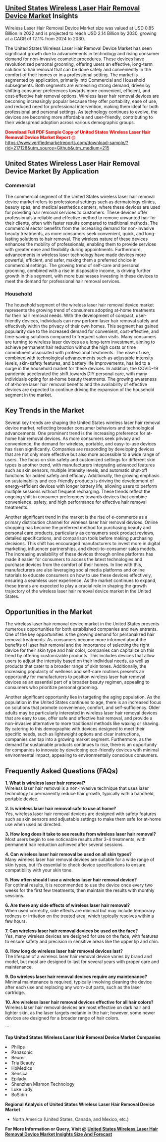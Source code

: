 <h2><a href="https://www.verifiedmarketreports.com/download-sample/?rid=217128&amp;utm_source=Github&amp;utm_medium=215" target="_blank">United States Wireless Laser Hair Removal Device Market</a> Insights</h2><p>Wireless Laser Hair Removal Device Market size was valued at USD 0.85 Billion in 2022 and is projected to reach USD 2.14 Billion by 2030, growing at a CAGR of 12.1% from 2024 to 2030.</p><p><p>The United States Wireless Laser Hair Removal Device Market has seen significant growth due to advancements in technology and rising consumer demand for non-invasive cosmetic procedures. These devices have revolutionized personal grooming, offering users an effective, long-term solution to hair removal that can be done safely and conveniently in the comfort of their homes or in a professional setting. The market is segmented by application, primarily into Commercial and Household subsegments. Both segments are witnessing strong demand, driven by shifting consumer preferences towards more convenient, efficient, and cost-effective hair removal options. Wireless laser hair removal devices are becoming increasingly popular because they offer portability, ease of use, and reduced need for professional intervention, making them ideal for both professional and personal settings. As technology continues to evolve, the devices are becoming more affordable and user-friendly, contributing to their widespread adoption across various demographic groups.<p><span class=""><span style="color: #ff0000;"><strong>Download Full PDF Sample Copy of United States Wireless Laser Hair Removal Device Market Report</strong> @ </span><a href="https://www.verifiedmarketreports.com/download-sample/?rid=217128&amp;utm_source=Github&amp;utm_medium=215" target="_blank">https://www.verifiedmarketreports.com/download-sample/?rid=217128&amp;utm_source=Github&amp;utm_medium=215</a></span></p></p><h2>United States Wireless Laser Hair Removal Device Market By Application</h2><h3>Commercial</h3><p>The commercial segment of the United States wireless laser hair removal device market refers to professional settings such as dermatology clinics, beauty spas, and medical aesthetics centers, where these devices are used for providing hair removal services to customers. These devices offer professionals a reliable and effective method to remove unwanted hair for their clients, often with faster results compared to traditional methods. The commercial sector benefits from the increasing demand for non-invasive beauty treatments, as more consumers seek convenient, quick, and long-lasting solutions to hair removal. The wireless nature of these devices enhances the mobility of professionals, enabling them to provide services with greater ease and flexibility during appointments. Furthermore, advancements in wireless laser technology have made devices more powerful, efficient, and safer, making them a preferred choice in commercial settings. The growing trend of self-care and personal grooming, combined with a rise in disposable income, is driving further growth in this segment, with more businesses investing in these devices to meet the demand for professional hair removal services.<h3>Household</h3><p>The household segment of the wireless laser hair removal device market represents the growing trend of consumers adopting at-home treatments for their hair removal needs. With the development of compact, user-friendly devices, individuals can now perform laser hair removal safely and effectively within the privacy of their own homes. This segment has gained popularity due to the increased demand for convenient, cost-effective, and time-saving solutions compared to frequent salon visits. Many consumers are turning to wireless laser devices as a long-term investment, aiming to achieve permanent hair reduction without the high costs or time commitment associated with professional treatments. The ease of use, combined with technological advancements such as adjustable intensity levels, skin-safety features, and battery life improvements, has led to a surge in the household market for these devices. In addition, the COVID-19 pandemic accelerated the shift towards DIY personal care, with many individuals opting for at-home beauty treatments. The growing awareness of at-home laser hair removal benefits and the availability of effective devices are expected to continue driving the expansion of the household segment in the market.<h2>Key Trends in the Market</h2><p>Several key trends are shaping the United States wireless laser hair removal device market, reflecting broader consumer behaviors and technological advancements. One prominent trend is the increasing preference for at-home hair removal devices. As more consumers seek privacy and convenience, the demand for wireless, portable, and easy-to-use devices has risen significantly. Companies are responding by developing devices that are not only more effective but also more accessible to a wide range of users. The focus on skin safety and customized settings for different skin types is another trend, with manufacturers integrating advanced features such as skin sensors, multiple intensity levels, and automatic shut-off functions for added safety and efficacy. Additionally, the growing emphasis on sustainability and eco-friendly products is driving the development of energy-efficient devices with longer battery life, allowing users to perform multiple sessions without frequent recharging. These trends reflect the ongoing shift in consumer preferences towards devices that combine convenience, safety, and high performance for effective hair removal treatments.<p>Another significant trend in the market is the rise of e-commerce as a primary distribution channel for wireless laser hair removal devices. Online shopping has become the preferred method for purchasing beauty and personal care products, particularly as consumers seek product reviews, detailed specifications, and comparison tools before making purchasing decisions. This shift has encouraged manufacturers to invest more in digital marketing, influencer partnerships, and direct-to-consumer sales models. The increasing availability of these devices through online platforms has made it easier for consumers to access the latest technologies and purchase devices from the comfort of their homes. In line with this, manufacturers are also leveraging social media platforms and online tutorials to educate consumers on how to use these devices effectively, ensuring a seamless user experience. As the market continues to expand, these trends are expected to play a crucial role in shaping the growth trajectory of the wireless laser hair removal device market in the United States.<h2>Opportunities in the Market</h2><p>The wireless laser hair removal device market in the United States presents numerous opportunities for both established companies and new entrants. One of the key opportunities is the growing demand for personalized hair removal treatments. As consumers become more informed about the benefits of laser hair removal and the importance of selecting the right device for their skin type and hair color, companies can capitalize on this trend by offering customizable products. This includes devices that allow users to adjust the intensity based on their individual needs, as well as products that cater to a broader range of skin tones. Additionally, the increasing popularity of wellness and self-care routines presents an opportunity for manufacturers to position wireless laser hair removal devices as an essential part of a broader beauty regimen, appealing to consumers who prioritize personal grooming.<p>Another significant opportunity lies in targeting the aging population. As the population in the United States continues to age, there is an increased focus on solutions that promote convenience, comfort, and self-sufficiency. Older adults may be particularly interested in wireless laser hair removal devices that are easy to use, offer safe and effective hair removal, and provide a non-invasive alternative to more traditional methods like waxing or shaving. By catering to this demographic with devices designed to meet their specific needs, such as lightweight options and clear instructions, companies can tap into a growing market segment. Furthermore, as the demand for sustainable products continues to rise, there is an opportunity for companies to innovate by developing eco-friendly devices with minimal environmental impact, appealing to environmentally conscious consumers.<h2>Frequently Asked Questions (FAQs)</h2><p><b>1. What is wireless laser hair removal?</b><br>Wireless laser hair removal is a non-invasive technique that uses laser technology to permanently reduce hair growth, typically with a handheld, portable device.</p><p><b>2. Is wireless laser hair removal safe to use at home?</b><br>Yes, wireless laser hair removal devices are designed with safety features such as skin sensors and adjustable settings to make them safe for at-home use when used as directed.</p><p><b>3. How long does it take to see results from wireless laser hair removal?</b><br>Most users begin to see noticeable results after 3-4 treatments, with permanent hair reduction achieved after several sessions.</p><p><b>4. Can wireless laser hair removal be used on all skin types?</b><br>Many wireless laser hair removal devices are suitable for a wide range of skin types, but it’s essential to check device specifications to ensure compatibility with your skin tone.</p><p><b>5. How often should I use a wireless laser hair removal device?</b><br>For optimal results, it is recommended to use the device once every two weeks for the first few treatments, then maintain the results with monthly sessions.</p><p><b>6. Are there any side effects of wireless laser hair removal?</b><br>When used correctly, side effects are minimal but may include temporary redness or irritation on the treated area, which typically resolves within a few hours.</p><p><b>7. Can wireless laser hair removal devices be used on the face?</b><br>Yes, many wireless devices are designed for use on the face, with features to ensure safety and precision in sensitive areas like the upper lip and chin.</p><p><b>8. How long do wireless laser hair removal devices last?</b><br>The lifespan of a wireless laser hair removal device varies by brand and model, but most are designed to last for several years with proper care and maintenance.</p><p><b>9. Do wireless laser hair removal devices require any maintenance?</b><br>Minimal maintenance is required, typically involving cleaning the device after each use and replacing any worn-out parts, such as the laser cartridge.</p><p><b>10. Are wireless laser hair removal devices effective for all hair colors?</b><br>Wireless laser hair removal devices are most effective on dark hair and lighter skin, as the laser targets melanin in the hair; however, some newer devices are designed for a broader range of hair colors.</p>```</p><p><strong>Top United States Wireless Laser Hair Removal Device Market Companies</strong></p><div data-test-id=""><p><li>Philips</li><li> Panasonic</li><li> Beurer</li><li> Tria Beauty</li><li> HoMedics</li><li> Sensica</li><li> Epilady</li><li> Shenzhen Mismon Technology</li><li> Luke Lady</li><li> BoSidin</li></p><div><strong>Regional Analysis of&nbsp;United States Wireless Laser Hair Removal Device Market</strong></div><ul><li dir="ltr"><p dir="ltr">North America&nbsp;(United States, Canada, and Mexico, etc.)</p></li></ul><p><strong>For More Information or Query, Visit @&nbsp;</strong><strong><a href="https://www.verifiedmarketreports.com/product/wireless-laser-hair-removal-device-market/?utm_source=Github&amp;utm_medium=215" target="_blank">United States Wireless Laser Hair Removal Device Market Insights Size And Forecast</a></strong></p></div>
